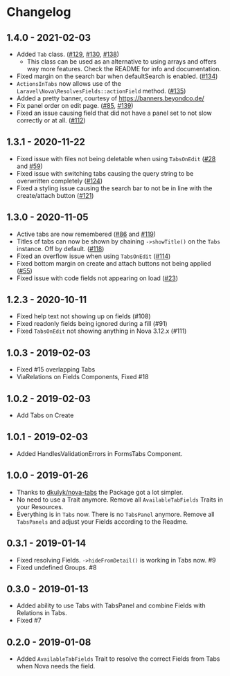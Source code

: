 # Changelog

## 1.4.0 - 2021-02-03

- Added `Tab` class. ([#129](https://github.com/eminiarts/nova-tabs/issues/129), [#130](https://github.com/eminiarts/nova-tabs/issues/130), [#138](https://github.com/eminiarts/nova-tabs/pull/138))
  - This class can be used as an alternative to using arrays and offers way more features. Check the README for info and documentation.
- Fixed margin on the search bar when defaultSearch is enabled. ([#134](https://github.com/eminiarts/nova-tabs/pull/134))
- `ActionsInTabs` now allows use of the `Laravel\Nova\ResolvesFields::actionField` method. ([#135](https://github.com/eminiarts/nova-tabs/pull/135))
- Added a pretty banner, courtesy of https://banners.beyondco.de/
- Fix panel order on edit page. ([#85](https://github.com/eminiarts/nova-tabs/issues/85), [#139](https://github.com/eminiarts/nova-tabs/pull/139))
- Fixed an issue causing field that did not have a panel set to not slow correctly or at all. ([#112](https://github.com/eminiarts/nova-tabs/issues/112))

## 1.3.1 - 2020-11-22

- Fixed issue with files not being deletable when using `TabsOnEdit` ([#28](https://github.com/eminiarts/nova-tabs/issues/28) and [#59](https://github.com/eminiarts/nova-tabs/pulls/59))
- Fixed issue with switching tabs causing the query string to be overwritten completely ([#124](https://github.com/eminiarts/nova-tabs/issues/124))
- Fixed a styling issue causing the search bar to not be in line with the create/attach button ([#121](https://github.com/eminiarts/nova-tabs/issues/121))

## 1.3.0 - 2020-11-05

- Active tabs are now remembered ([#86](https://github.com/eminiarts/nova-tabs/pull/86) and [#119](https://github.com/eminiarts/nova-tabs/pull/119))
- Titles of tabs can now be shown by chaining `->showTitle()` on the `Tabs` instance. Off by default. ([#118](https://github.com/eminiarts/nova-tabs/issue/118))
- Fixed an overflow issue when using `TabsOnEdit` ([#114](https://github.com/eminiarts/nova-tabs/pull/114))
- Fixed bottom margin on create and attach buttons not being applied ([#55](https://github.com/eminiarts/nova-tabs/pull/55))
- Fixed issue with code fields not appearing on load ([#23](https://github.com/eminiarts/nova-tabs/issue/23))

## 1.2.3 - 2020-10-11

- Fixed help text not showing up on fields (#108)
- Fixed readonly fields being ignored during a fill (#91)
- Fixed `TabsOnEdit` not showing anything in Nova 3.12.x (#111)

## 1.0.3 - 2019-02-03

- Fixed #15 overlapping Tabs
- ViaRelations on Fields Components, Fixed #18

## 1.0.2 - 2019-02-03

- Add Tabs on Create

## 1.0.1 - 2019-02-03

- Added HandlesValidationErrors in FormsTabs Component.

## 1.0.0 - 2019-01-26

- Thanks to [dkulyk/nova-tabs](https://github.com/dkulyk/nova-tabs) the Package got a lot simpler. 
- No need to use a Trait anymore. Remove all `AvailableTabFields` Traits in your Resources.
- Everything is in `Tabs` now. There is no `TabsPanel` anymore. Remove all `TabsPanels` and adjust your Fields according to the Readme.

## 0.3.1 - 2019-01-14

- Fixed resolving Fields. `->hideFromDetail()` is working in Tabs now. #9
- Fixed undefined Groups. #8

## 0.3.0 - 2019-01-13

- Added ability to use Tabs with TabsPanel and combine Fields with Relations in Tabs.
- Fixed #7

## 0.2.0 - 2019-01-08

- Added `AvailableTabFields` Trait to resolve the correct Fields from Tabs when Nova needs the field.
